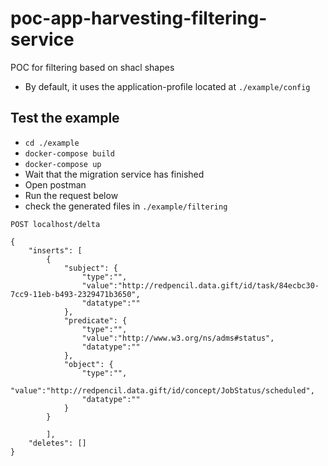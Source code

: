 # poc-app-harvesting-filtering-service
POC for filtering based on shacl shapes

- By default, it uses the application-profile located at `./example/config`

## Test the example

- `cd ./example`
- `docker-compose build`
- `docker-compose up`
- Wait that the migration service has finished
- Open postman
- Run the request below
- check the generated files in `./example/filtering`

`POST localhost/delta`
  
```
{
	"inserts": [
		{
			"subject": {
				"type":"",
				"value":"http://redpencil.data.gift/id/task/84ecbc30-7cc9-11eb-b493-2329471b3650",
				"datatype":""
			},
			"predicate": {
				"type":"",
				"value":"http://www.w3.org/ns/adms#status",
				"datatype":""
			},
			"object": {
				"type":"",
				"value":"http://redpencil.data.gift/id/concept/JobStatus/scheduled",
				"datatype":""
			}
		}
		
		],
	"deletes": []
}

```
